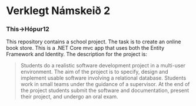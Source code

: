 # Verklegt Námskeið 2
### This->Hópur12

This repository contains a school project. The task is to create an online book store. This is a .NET Core mvc app that uses both the Entity Framework and Identity. The description for the project is:

> Students do a realistic software development project in a multi-user environment. The aim of the project is to specify, design and implement usable software involving a relational database. Students work in small teams under the guidance of a supervisor. At the end of the project students submit the software and documentation, present their project, and undergo an oral exam.
